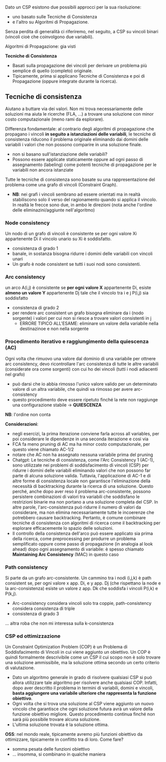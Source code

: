 Dato un CSP esistono due possibili approcci per la sua risoluzione:
- uno basato sulle Tecniche di Consistenza
- e l'altro su Algoritmi di Propagazione.

Senza perdita di generalità ci riferiremo, nel seguito, a CSP su vincoli binari (vincoli cioè che coinvolgono due variabili).

Algoritmi di Propagazione: gia visti

**Tecniche di Consistenza**
- Basati sulla propagazione dei vincoli per derivare un problema più semplice di quello (completo) originale.
- Tipicamente, prima si applicano Tecniche di Consistenza e poi di Propagazione (oppure integrate durante la ricerca).



## Tecniche di consistenza
Aiutano a buttare via dei valori. Non mi trova necessariamente delle soluzioni ma aiuta le ricerche (FLA, ...) a trovare una soluzione con minor costo computazionale (meno rami da esplorare).

Differenza fondamentale:
al contrario degli algoritmi di propagazione che propagano i vincoli **in seguito a istanziazioni delle variabili**, le tecniche di consistenza riducono il problema originale eliminando dai domini delle variabili i valori che non possono comparire in una soluzione finale.
- non si basano sull'istanziazione delle variabili?
- Possono essere applicate staticamente oppure ad ogni passo di assegnamento (labeling) come potenti tecniche di propagazione per le variabili non ancora istanziate


Tutte le tecniche di consistenza sono basate su una rappresentazione del problema come una grafo di vincoli (Constraint Graph).
- **NB**: nei grafi i vincoli sembrano ad essere orientati ma in realtà stabiliscono solo il verso del ragionamento quando si applica il vincolo. In realtà le frecce sono due, in ambo le direzioni (nota anche l'ordine delle eliminazini/aggiunte nell'algoritmo)

### Node consistency
Un nodo di un grafo di vincoli è consistente se per ogni valore Xi appartenente Di il vincolo unario su Xi è soddisfatto.
- consistenza di grado 1
- banale, in sostanza bisogna ridurre i domini delle variabili con vincoli unari
- Un grafo è node consistent se tutti i suoi nodi sono consistenti.

### Arc consistency
un arco A(i,j) è consistente se **per ogni valore X** appartenente Di, esiste **almeno un valore Y** appartenente Dj tale che il vincolo tra i e j P(i,j) sia soddisfatto
- consistenza di grado 2
- per rendere arc consistent un grafo bisogna eliminare da i (nodo sorgente) i valori per cui non si riesce a trovare valori consistenti in j
    - ERRORE TIPICO ALL'ESAME: eliminare un valore della variabile nella destinazinoe e non nella sorgente


### Procedimento iterativo e raggiungimento della quiescenza (AC)
Ogni volta che rimuovo una valore dal dominio di una variabile per ottnere arc consistency, devo ricontrollare l'arc consistenza di tutte le altre variabili (considerate ora come sorgenti) con cui ho dei vincoli (tutti i nodi adiacenti nel grafo)
- può darsi che io abbia rimosso l'unico valore valido per un determinato valore di un altra variabile, che quindi va rimosso per avere arc-consistency
- questo procedimento deve essere ripetuto finché la rete non raggiunge una configurazione stabile -> **QUIESCENZA**

**NB**: l'ordine non conta

**Considerazioni**:
- negli esercizi, la prima iterazione conviene farla across all variables, per poi considerare le dipendenze in una seconda iterazione e cosi via
- FCA fa meno pruning di AC ma ha minor costo computazionale, per questo viene chiamato AC-1/2
- notare che AC non ha assegnato nessuna variabile prima del pruning 
- Chatgpt: Le tecniche di consistenza, come l'Arc Consistency 1 (AC-1), sono utilizzate nei problemi di soddisfacimento di vincoli (CSP) per ridurre i domini delle variabili eliminando valori che non possono far parte di alcuna soluzione valida. Tuttavia, l'applicazione di AC-1 e di altre forme di consistenza locale non garantisce l'eliminazione della necessità di backtracking durante la ricerca di una soluzione. Questo perché, anche dopo aver reso il problema arc-consistente, possono persistere combinazioni di valori tra variabili che soddisfano le restrizioni binarie ma non portano a una soluzione completa del CSP. In altre parole, l'arc-consistenza può ridurre il numero di valori da considerare, ma non elimina necessariamente tutte le incoerenze che potrebbero causare backtracking. Pertanto, è comune combinare tecniche di consistenza con algoritmi di ricerca come il backtracking per esplorare efficacemente lo spazio delle soluzioni.
- Il controllo della consistenza dell'arco può essere applicato sia prima della ricerca, come preprocessing per produrre un problema semplificato oppure come passo di propagazione (in analogia al look ahead) dopo ogni assegnamento di variabile: è spesso chiamato **Maintaining Arc Consistency** (MAC) in questo caso 



### Path consistency
Si parte da un grafo arc-consistente. Un cammino tra i nodi (i,j,k) è path consistent se, per ogni valore x app. Di, e y app. Dj (che rispettano la node e la arc-consistenza) esiste un valore z app. Dk che soddisfa i vincoli P(i,k) e P(k,j).
- Arc-consistency considera vincoli solo tra coppie, path-consistency considera consistenza di triple
- consistenza di grado 3


... altra roba che non mi interessa sulla k-consistenza


### CSP ed ottimizzazione
Un Constraint Optimization Problem (COP) è un Problema di Soddisfacimento di Vincoli in cui viene aggiunto un obiettivo. Un COP è quindi formalmente descrivibile come un CSP il cui scopo non è solo trovare una soluzione ammissibile, ma la soluzione ottima secondo un certo criterio di valutazione. 
- Dato un algoritmo generale in grado di risolvere qualsiasi CSP si può allora utilizzare tale algoritmo per risolvere anche qualsiasi COP. Infatti, dopo aver descritto il problema in termini di variabili, domini e vincoli, **basta aggiungere una variabile ulteriore che rappresenta la funzione obiettivo**.
- Ogni volta che si trova una soluzione al CSP viene aggiunto un nuovo vincolo che garantisce che ogni soluzione futura avrà un valore della funzione obiettivo migliore. Questo procedimento continua finché non sarà più possibile trovare alcuna soluzione.
- L'ultima soluzione trovata è la soluzione ottima.

**OSS**: nel mondo reale, tipicamente avremo più funzioni obiettivo da ottimizzare, tipicamente in conflitto tra di loro. Come fare?
- somma pesata delle funzioni obiettivo
- ... insomma, si combinano in qualche maniera